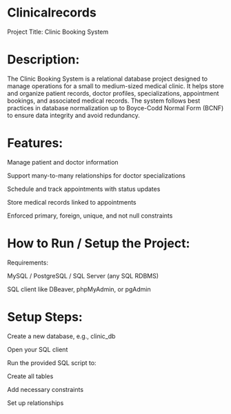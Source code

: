 # Clinicalrecords
Project Title: Clinic Booking System

# Description:
The Clinic Booking System is a relational database project designed to manage operations for a small to medium-sized medical clinic. It helps store and organize patient records, doctor profiles, specializations, appointment bookings, and associated medical records. The system follows best practices in database normalization up to Boyce-Codd Normal Form (BCNF) to ensure data integrity and avoid redundancy.

# Features:
Manage patient and doctor information

Support many-to-many relationships for doctor specializations

Schedule and track appointments with status updates

Store medical records linked to appointments

Enforced primary, foreign, unique, and not null constraints

# How to Run / Setup the Project:
Requirements:

MySQL / PostgreSQL / SQL Server (any SQL RDBMS)

SQL client like DBeaver, phpMyAdmin, or pgAdmin


# Setup Steps:

Create a new database, e.g., clinic_db

Open your SQL client

Run the provided SQL script to:

Create all tables

Add necessary constraints

Set up relationships


